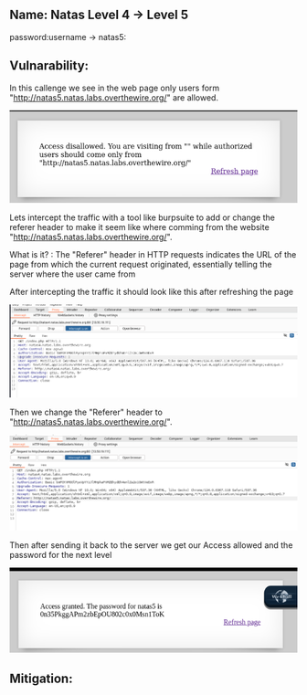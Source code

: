 ## Name: Natas Level 4 → Level 5

password:username ->
natas5:

## Vulnarability: 

In this callenge we see in the web page only users form "http://natas5.natas.labs.overthewire.org/" are allowed.

![Alt text for the image](natas5.png)

Lets intercept the traffic with a tool like burpsuite to add or change the referer header to make it seem like where
comming from the website "http://natas5.natas.labs.overthewire.org/".

What is it? : The "Referer" header in HTTP requests indicates the URL of the page from which the current request originated, essentially telling the server where the user came from

After intercepting the traffic it should look like this after refreshing the page

![Alt text for the image](natas5_1.png)

Then we change the "Referer" header to "http://natas5.natas.labs.overthewire.org/".

![Alt text for the image](natas5_2.png)

Then after sending it back to the server we get our Access allowed and the password for the next level

![Alt text for the image](natas5_3.png)

## Mitigation: 

